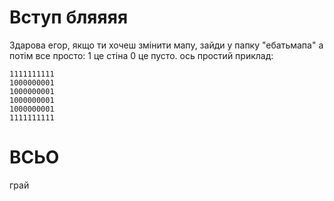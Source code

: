 # Вступ бляяяя 
Здарова егор, якщо ти хочеш змінити мапу, зайди у папку "ебатьмапа" а потім все просто: 1 це стіна 0 це пусто. 
ось простий приклад:
``` 
1111111111
1000000001
1000000001
1000000001
1000000001
1111111111
```

# ВСЬО
грай
